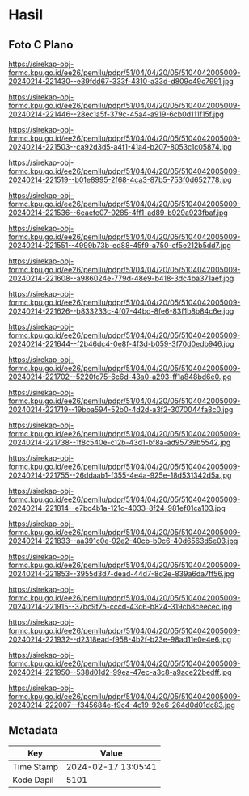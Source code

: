 # Hasil

## Foto C Plano

https://sirekap-obj-formc.kpu.go.id/ee26/pemilu/pdpr/51/04/04/20/05/5104042005009-20240214-221430--e39fdd67-333f-4310-a33d-d809c49c7991.jpg

https://sirekap-obj-formc.kpu.go.id/ee26/pemilu/pdpr/51/04/04/20/05/5104042005009-20240214-221446--28ec1a5f-379c-45a4-a919-6cb0d111f15f.jpg

https://sirekap-obj-formc.kpu.go.id/ee26/pemilu/pdpr/51/04/04/20/05/5104042005009-20240214-221503--ca92d3d5-a4f1-41a4-b207-8053c1c05874.jpg

https://sirekap-obj-formc.kpu.go.id/ee26/pemilu/pdpr/51/04/04/20/05/5104042005009-20240214-221519--b01e8995-2f68-4ca3-87b5-753f0d652778.jpg

https://sirekap-obj-formc.kpu.go.id/ee26/pemilu/pdpr/51/04/04/20/05/5104042005009-20240214-221536--6eaefe07-0285-4ff1-ad89-b929a923fbaf.jpg

https://sirekap-obj-formc.kpu.go.id/ee26/pemilu/pdpr/51/04/04/20/05/5104042005009-20240214-221551--4999b73b-ed88-45f9-a750-cf5e212b5dd7.jpg

https://sirekap-obj-formc.kpu.go.id/ee26/pemilu/pdpr/51/04/04/20/05/5104042005009-20240214-221608--a986024e-779d-48e9-b418-3dc4ba371aef.jpg

https://sirekap-obj-formc.kpu.go.id/ee26/pemilu/pdpr/51/04/04/20/05/5104042005009-20240214-221626--b833233c-4f07-44bd-8fe6-83f1b8b84c6e.jpg

https://sirekap-obj-formc.kpu.go.id/ee26/pemilu/pdpr/51/04/04/20/05/5104042005009-20240214-221644--f2b46dc4-0e8f-4f3d-b059-3f70d0edb946.jpg

https://sirekap-obj-formc.kpu.go.id/ee26/pemilu/pdpr/51/04/04/20/05/5104042005009-20240214-221702--5220fc75-6c6d-43a0-a293-ff1a848bd6e0.jpg

https://sirekap-obj-formc.kpu.go.id/ee26/pemilu/pdpr/51/04/04/20/05/5104042005009-20240214-221719--19bba594-52b0-4d2d-a3f2-3070044fa8c0.jpg

https://sirekap-obj-formc.kpu.go.id/ee26/pemilu/pdpr/51/04/04/20/05/5104042005009-20240214-221738--1f8c540e-c12b-43d1-bf8a-ad95739b5542.jpg

https://sirekap-obj-formc.kpu.go.id/ee26/pemilu/pdpr/51/04/04/20/05/5104042005009-20240214-221755--26ddaab1-f355-4e4a-925e-18d531342d5a.jpg

https://sirekap-obj-formc.kpu.go.id/ee26/pemilu/pdpr/51/04/04/20/05/5104042005009-20240214-221814--e7bc4b1a-121c-4033-8f24-981ef01ca103.jpg

https://sirekap-obj-formc.kpu.go.id/ee26/pemilu/pdpr/51/04/04/20/05/5104042005009-20240214-221833--aa391c0e-92e2-40cb-b0c6-40d6563d5e03.jpg

https://sirekap-obj-formc.kpu.go.id/ee26/pemilu/pdpr/51/04/04/20/05/5104042005009-20240214-221853--3955d3d7-dead-44d7-8d2e-839a6da7ff56.jpg

https://sirekap-obj-formc.kpu.go.id/ee26/pemilu/pdpr/51/04/04/20/05/5104042005009-20240214-221915--37bc9f75-cccd-43c6-b824-319cb8ceecec.jpg

https://sirekap-obj-formc.kpu.go.id/ee26/pemilu/pdpr/51/04/04/20/05/5104042005009-20240214-221932--d2318ead-f958-4b2f-b23e-98ad11e0e4e6.jpg

https://sirekap-obj-formc.kpu.go.id/ee26/pemilu/pdpr/51/04/04/20/05/5104042005009-20240214-221950--538d01d2-99ea-47ec-a3c8-a9ace22bedff.jpg

https://sirekap-obj-formc.kpu.go.id/ee26/pemilu/pdpr/51/04/04/20/05/5104042005009-20240214-222007--f345684e-f9c4-4c19-92e6-264d0d01dc83.jpg


## Metadata

| Key        | Value               |
| ---------- | ------------------- |
| Time Stamp | 2024-02-17 13:05:41 |
| Kode Dapil | 5101                |



